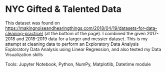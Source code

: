 # NYC Gifted & Talented Data

This dataset was found on https://makingnoiseandhearingthings.com/2018/04/19/datasets-for-data-cleaning-practice/ (at the bottom of the page). I combined the given 2017-2018 and 2018-2019 data for a larger and messier dataset. This is my attempt at cleaning data to perform an Exploratory Data Analysis Exploratory Data Analysis using Linear Regression, and also tested my Data Visualization skills

Tools: Jupyter Notebook, Python, NumPy, Matplotlib, Datetime module
